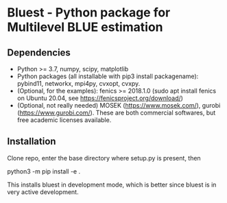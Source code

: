 Bluest - Python package for Multilevel BLUE estimation
==============================================

Dependencies
------------

- Python >= 3.7, numpy, scipy, matplotlib
- Python packages (all installable with pip3 install packagename): pybind11, networkx, mpi4py, cvxopt, cvxpy.
- (Optional, for the examples): fenics >= 2018.1.0 (sudo apt install fenics on Ubuntu 20.04, see https://fenicsproject.org/download/)
- (Optional, not really needed) MOSEK (https://www.mosek.com/), gurobi (https://www.gurobi.com/). These are both commercial softwares, but free academic licenses available.

Installation
-------------

Clone repo, enter the base directory where setup.py is present, then

python3 -m pip install -e .

This installs bluest in development mode, which is better since bluest is in very active development.
